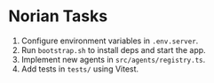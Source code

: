 # Norian Tasks

1. Configure environment variables in `.env.server`.
2. Run `bootstrap.sh` to install deps and start the app.
3. Implement new agents in `src/agents/registry.ts`.
4. Add tests in `tests/` using Vitest.
